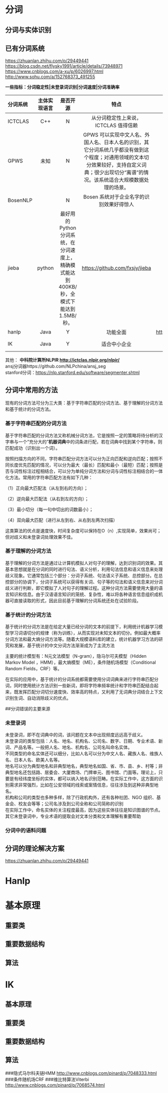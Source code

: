 # 分词  
## 分词与实体识别  
## 已有分词系统    
https://zhuanlan.zhihu.com/p/29449441
https://blog.csdn.net/flysky1991/article/details/73948971
https://www.cnblogs.com/a-xu/p/6026997.html
http://www.sohu.com/a/152768373_491255


**一些指标：分词稳定性|未登录词识别|分词速度|分词准确率**

|分词系统|主体实现语言|是否开源|特点|link|
|:------|:---------:|:---------:|:---------:|-------:|
|ICTCLAS|C++|N|从分词稳定性上来说，ICTCLAS 值得信赖|http://ictclas.org|
|GPWS|未知|N|GPWS 可以实现中文人名、外国人名、日本人名的识别，其它分词系统几乎都没有做到这个程度；对通用领域的文本切分效果较好，支持自定义词典；很少出现切分“离谱”的情况。该系统适合大规模数据处理的场景。||
|BosenNLP||N|Bosen 系统对于企业名字的识别效果好得惊人|
|jieba|python|最好用的Python分词系统，在分词速度上，精确模式能达到 400KB/ 秒，全模式下能达到 1.5MB/ 秒。|https://github.com/fxsjy/jieba|
|hanlp|Java|Y|功能全面|https://github.com/hankcs/HanLP|
|IK|Java|Y|适合中小企业|https://github.com/wks/ik-analyzer|

其他：
**中科院计算所NLPIR http://ictclas.nlpir.org/nlpir/**    
ansj分词器https://github.com/NLPchina/ansj_seg  
stanford分词：https://nlp.stanford.edu/software/segmenter.shtml  


## 分词中常用的方法    
现有的分词方法可分为三大类：基于字符串匹配的分词方法、基于理解的分词方法和基于统计的分词方法。
### 基于字符串匹配的分词方法  
 
基于字符串匹配的分词方法又称机械分词方法，它是按照一定的策略将待分析的汉字串与一个“充分大的”**机器词典**中的词条进行配，若在词典中找到某个字符串，则匹配成功（识别出一个词）。

按照扫描方向的不同，字符串匹配分词方法可以分为正向匹配和逆向匹配；按照不同长度优先匹配的情况，可以分为最大（最长）匹配和最小（最短）匹配；按照是否与词性标注过程相结合，可以分为单纯分词方法和分词与词性标注相结合的一体化方法。常用的字符串匹配方法有如下几种：

（1）正向最大匹配法（从左到右的方向）；

（2）逆向最大匹配法（从右到左的方向）；

（3）最小切分（每一句中切出的词数最小）；

（4）双向最大匹配（进行从左到右、从右到左两次扫描）

这类算法的优点是速度快，时间复杂度可以保持在O（n）,实现简单，效果尚可；但对歧义和未登录词处理效果不佳。

### 基于理解的分词方法   
基于理解的分词方法是通过让计算机模拟人对句子的理解，达到识别词的效果。其基本思想就是在分词的同时进行句法、语义分析，利用句法信息和语义信息来处理歧义现象。它通常包括三个部分：分词子系统、句法语义子系统、总控部分。在总控部分的协调下，分词子系统可以获得有关词、句子等的句法和语义信息来对分词歧义进行判断，即它模拟了人对句子的理解过程。这种分词方法需要使用大量的语言知识和信息。由于汉语语言知识的笼统、复杂性，难以将各种语言信息组织成机器可直接读取的形式，因此目前基于理解的分词系统还处在试验阶段。  

### 基于统计的分词方法   
  基于统计的分词方法是在给定大量已经分词的文本的前提下，利用统计机器学习模型学习词语切分的规律（称为训练），从而实现对未知文本的切分。例如最大概率分词方法和最大熵分词方法等。随着大规模语料库的建立，统计机器学习方法的研究和发展，基于统计的中文分词方法渐渐成为了主流方法
  
  主要的统计模型有：N元文法模型（N-gram），隐马尔可夫模型（Hidden Markov Model ，HMM），最大熵模型（ME），条件随机场模型（Conditional Random Fields，CRF）等。
  
  在实际的应用中，基于统计的分词系统都需要使用分词词典来进行字符串匹配分词，同时使用统计方法识别一些新词，即将字符串频率统计和字符串匹配结合起来，既发挥匹配分词切分速度快、效率高的特点，又利用了无词典分词结合上下文识别生词、自动消除歧义的优点。

##分词错误的主要来源 
### 未登录词 
 未登录词，即不在词典中的词，该问题在文本中出现频度远远高于歧义。  
未登录词的类型包括：人名、地名、机构名、公司名、数字、日期、专业术语、新词、产品名等。一般把人名、地名、机构名、公司名叫命名实体。  
不同类型的命名实体还可以细分，比如人名可以分为中文人名、藏族人名、维族人名、日本人名、欧美人名等。  
地名可以分为典型地名和非典型地名，典型地名如国、省、市、县、乡、村等；非典型地名还包括路、居委会、大厦商场、门牌单元、图书馆、门面等。理论上，只要是有经纬度坐标的实体，都可以纳入地名识别范畴。在实际工作中，这方面的识别需求非常强烈，比如在公安领域的线索或案情信息，往往涉及到这种非典型地名。  
机构和公司的类型也多种多样，除了行政机构外，还有各种社团、NGO 组织、基金会、校友会等等；公司名涉及到公司全称和公司简称的识别  
在实际工作中，命名实体的关注程度最高，因为这些实体往往是知识图谱的节点。其它未登录词中，专业术语的提取会对文本分类和文本理解有重要帮助  
### 分词中的语料问题  
 
## 分词的理论解决方案  
https://zhuanlan.zhihu.com/p/29449441 

# Hanlp   
# 基本原理
## 重要类
## 重要数据结构
## 算法
# IK  
## 基本原理
## 重要类
## 重要数据结构
## 算法
###隐式马尔科夫链HMM
http://www.cnblogs.com/pinard/p/7048333.html
###条件随机场CRF
###维比特算法Viterbi
http://www.cnblogs.com/pinard/p/7068574.html